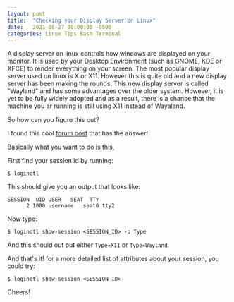 ```yaml
---
layout: post
title:  "Checking your Display Server on Linux"
date:   2021-08-27 09:00:00 -0500
categories: Linux Tips Bash Terminal 
---
```


A display server on linux controls how windows are displayed on your monitor. It
is used by your Desktop Environment (such as GNOME, KDE or XFCE) to render
everything on your screen. The most popular display server used on linux is X or
X11. However this is quite old and a new display server has been making the
rounds. This new display server is called "Wayland" and has some advantages over
the older system. However, it is yet to be fully widely adopted and as a result,
there is a chance that the machine you ar running is still using X11 instead of
Wayaland. 

So how can you figure this out?

I found this cool [forum post](https://unix.stackexchange.com/questions/202891/how-to-know-whether-wayland-or-x11-is-being-used) that has the answer! 

Basically what you want to do is this,

First find your session id by running:

```
$ loginctl
```

This should give you an output that looks like:

```
SESSION  UID USER 	SEAT  TTY 
      2 1000 username   seat0 tty2
```

Now type:

```
$ loginctl show-session <SESSION_ID> -p Type
```

And this should out put either ```Type=X11``` or ```Type=Wayland```. 

And that's it! for a more detailed list of attributes about your session, you
could try:

```
$ loginctl show-session <SESSION_ID>
```

Cheers!
